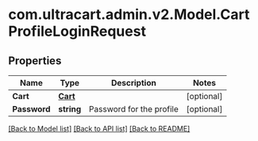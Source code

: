 # com.ultracart.admin.v2.Model.CartProfileLoginRequest
## Properties

Name | Type | Description | Notes
------------ | ------------- | ------------- | -------------
**Cart** | [**Cart**](Cart.md) |  | [optional] 
**Password** | **string** | Password for the profile | [optional] 


[[Back to Model list]](../README.md#documentation-for-models) [[Back to API list]](../README.md#documentation-for-api-endpoints) [[Back to README]](../README.md)

